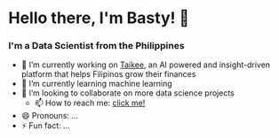 <h1> Hello there, I'm Basty! 👋

<h3> I'm a Data Scientist from the Philippines </h3>

  - 🔭 I’m currently working on <a href='https://www.taikee.co/'>Taikee</a>, an AI powered and insight-driven platform that helps Filipinos grow their finances
- 🌱 I’m currently learning machine learning
- 👯 I’m looking to collaborate on more data science projects
  - 📫 How to reach me: <a href='mailto:sebastianmvergara.tech@gmail.com'> click me! </a>
- 😄 Pronouns: ...
- ⚡ Fun fact: ...

